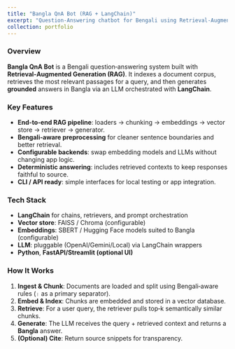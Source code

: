 ```yaml
---
title: "Bangla QnA Bot (RAG + LangChain)"
excerpt: "Question‑Answering chatbot for Bengali using Retrieval‑Augmented Generation <br/><img src='/images/rsz_screenshot_from_2025-07-26_11-12-30.png'>"
collection: portfolio
---
```


### Overview
**Bangla QnA Bot** is a Bengali question‑answering system built with **Retrieval‑Augmented Generation (RAG)**. It indexes a document corpus, retrieves the most relevant passages for a query, and then generates **grounded** answers in Bangla via an LLM orchestrated with **LangChain**.

### Key Features
- **End‑to‑end RAG pipeline**: loaders → chunking → embeddings → vector store → retriever → generator.
- **Bengali‑aware preprocessing** for cleaner sentence boundaries and better retrieval.
- **Configurable backends**: swap embedding models and LLMs without changing app logic.
- **Deterministic answering**: includes retrieved contexts to keep responses faithful to source.
- **CLI / API ready**: simple interfaces for local testing or app integration.

### Tech Stack
- **LangChain** for chains, retrievers, and prompt orchestration  
- **Vector store**: FAISS / Chroma (configurable)  
- **Embeddings**: SBERT / Hugging Face models suited to Bangla (configurable)  
- **LLM**: pluggable (OpenAI/Gemini/Local) via LangChain wrappers  
- **Python**, **FastAPI/Streamlit (optional UI)**

### How It Works
1. **Ingest & Chunk**: Documents are loaded and split using Bengali‑aware rules (`।` as a primary separator).  
2. **Embed & Index**: Chunks are embedded and stored in a vector database.  
3. **Retrieve**: For a user query, the retriever pulls top‑k semantically similar chunks.  
4. **Generate**: The LLM receives the query + retrieved context and returns a **Bangla** answer.  
5. **(Optional) Cite**: Return source snippets for transparency.